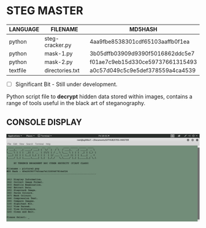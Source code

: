 # STEG MASTER

| LANGUAGE | FILENAME      | MD5HASH                            |
|--------  |----             |-----                             |
| python   | steg-cracker.py | 4aa9fbe8538301cdf65103aaffb0f1ea |
| python   | mask-1.py       | 3b05dffb03909d9390f5016862ddc5e7 |
| python   | mask-2.py       | f01ae7c9eb15d330ce59737661315493 |
| textfile | directories.txt | a0c57d049c5c9e5def378559a4ca4539 |

- [ ] Significant Bit - Still under development.

Python script file to **decrypt** hidden data stored within images, contains a range of tools useful in the black art of steganography.

## CONSOLE DISPLAY
![Screenshot](picture2.png) 

